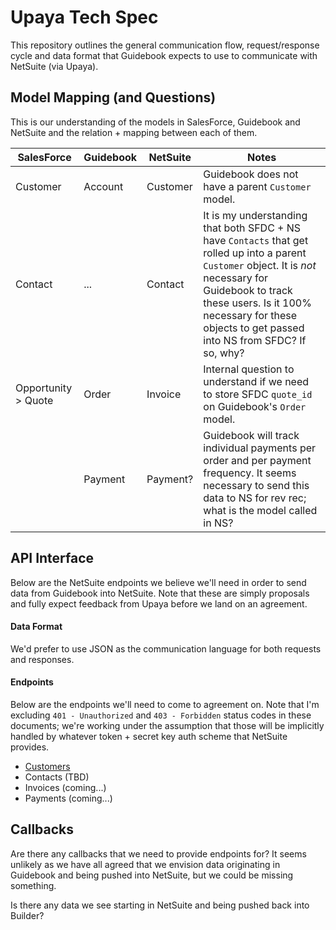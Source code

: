 # Upaya Tech Spec
This repository outlines the general communication flow, request/response cycle and data format that Guidebook expects to use to communicate with NetSuite (via Upaya).

## Model Mapping (and Questions)
This is our understanding of the models in SalesForce, Guidebook and NetSuite and the relation + mapping between each of them.

|SalesForce|Guidebook|NetSuite|Notes|
|----|----|----|----|
|Customer|Account|Customer|Guidebook does not have a parent `Customer` model.|
|Contact| ... |Contact|It is my understanding that both SFDC + NS have `Contacts` that get rolled up into a parent `Customer` object. It is _not_ necessary for Guidebook to track these users. Is it 100% necessary for these objects to get passed into NS from SFDC? If so, why?|
|Opportunity > Quote|Order|Invoice|Internal question to understand if we need to store SFDC `quote_id` on Guidebook's `Order` model.|
||Payment|Payment?|Guidebook will track individual payments per order and per payment frequency. It seems necessary to send this data to NS for rev rec; what is the model called in NS?|

## API Interface
Below are the NetSuite endpoints we believe we'll need in order to send data from Guidebook into NetSuite. Note that these are simply proposals and fully expect feedback from Upaya before we land on an agreement.

#### Data Format
We'd prefer to use JSON as the communication language for both requests and responses.

#### Endpoints
Below are the endpoints we'll need to come to agreement on. Note that I'm excluding `401 - Unauthorized` and `403 - Forbidden` status codes in these documents; we're working under the assumption that those will be implicitly handled by whatever token + secret key auth scheme that NetSuite provides.

* [Customers](customer.md)
* Contacts (TBD)
* Invoices (coming...)
* Payments (coming...)

## Callbacks
Are there any callbacks that we need to provide endpoints for? It seems unlikely as we have all agreed that we envision data originating in Guidebook and being pushed into NetSuite, but we could be missing something.

Is there any data we see starting in NetSuite and being pushed back into Builder?